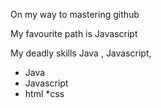 On my way to mastering github

My favourite path is Javascript

My deadly skills  Java , Javascript, 

* Java
* Javascript
* html
*css

